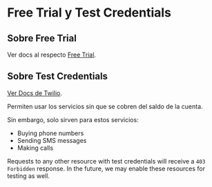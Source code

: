 # Free Trial y Test Credentials

## Sobre Free Trial

Ver docs al respecto [Free Trial](https://support.twilio.com/hc/en-us/articles/223136107-How-does-Twilio-s-Free-Trial-work-).


## Sobre Test Credentials

[Ver Docs de Twilio](https://www.twilio.com/docs/iam/test-credentials).

Permiten usar los servicios sin que se cobren del saldo de la cuenta.

Sin embargo, solo sirven para estos servicios:

- Buying phone numbers
- Sending SMS messages
- Making calls

Requests to any other resource with test credentials will receive a `403 Forbidden` response. In the future, we may enable these resources for testing as well.


